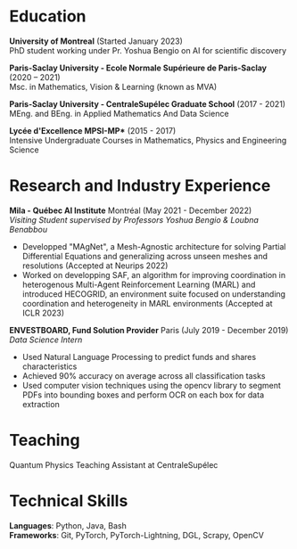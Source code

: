 # Education
**University of Montreal**  (Started January 2023)  
PhD student working under Pr. Yoshua Bengio on AI for scientific discovery

**Paris-Saclay University - Ecole Normale Supérieure de Paris-Saclay**  (2020 – 2021)  
Msc. in Mathematics, Vision & Learning (known as MVA)

**Paris-Saclay University - CentraleSupélec Graduate School** (2017 - 2021)  
MEng. and BEng. in Applied Mathematics And Data Science

**Lycée d'Excellence MPSI-MP\*** (2015 - 2017)  
Intensive Undergraduate Courses in Mathematics, Physics and Engineering Science

# Research and Industry Experience

**Mila - Québec AI Institute** Montréal (May 2021 - December 2022)  
*Visiting Student supervised by Professors Yoshua Bengio & Loubna Benabbou*
 - Developped "MAgNet", a Mesh-Agnostic architecture for solving Partial Differential Equations and generalizing across unseen meshes and resolutions (Accepted at Neurips 2022)
 - Worked on developping SAF, an algorithm for improving coordination in heterogenous Multi-Agent Reinforcement Learning (MARL) and introduced HECOGRID, an environment suite focused on understanding coordination and heterogeneity in MARL environments (Accepted at ICLR 2023)

**ENVESTBOARD, Fund Solution Provider** Paris (July 2019 - December 2019)  
*Data Science Intern*
 - Used Natural Language Processing to predict funds and shares characteristics
 - Achieved 90\% accuracy on average across all classification tasks
 - Used computer vision techniques using the opencv library to segment PDFs into bounding boxes and perform OCR on each box for data extraction

# Teaching
Quantum Physics Teaching Assistant at CentraleSupélec
# Technical Skills
**Languages**: Python, Java, Bash  
**Frameworks**: Git, PyTorch, PyTorch-Lightning, DGL, Scrapy, OpenCV

